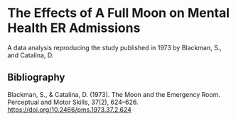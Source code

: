 # The Effects of A Full Moon on Mental Health ER Admissions
A data analysis reproducing the study published in 1973 by Blackman, S., and Catalina, D.

## Bibliography
Blackman, S., & Catalina, D. (1973). The Moon and the Emergency Room. Perceptual and Motor Skills, 37(2), 624–626. https://doi.org/10.2466/pms.1973.37.2.624
